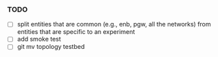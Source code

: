 ### TODO

- [ ] split entities that are common (e.g., enb, pgw, all the networks) from entities that are specific to an experiment
- [ ] add smoke test
- [ ] git mv topology testbed
